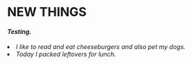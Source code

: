 # NEW THINGS
#### <i>Testing.
<p>
<li> I like to read and eat cheeseburgers and also pet my dogs.
<li> Today I packed leftovers for lunch.
